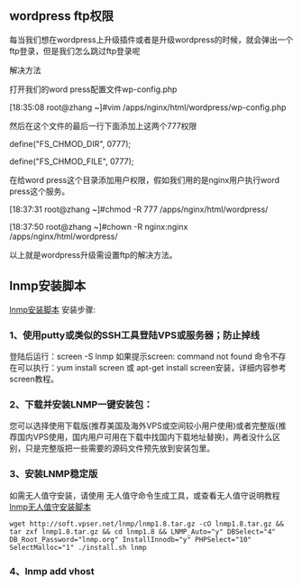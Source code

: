 ## wordpress ftp权限

每当我们想在wordpress上升级插件或者是升级wordpress的时候，就会弹出一个ftp登录，但是我们怎么跳过ftp登录呢

解决方法

打开我们的word press配置文件wp-config.php



[18:35:08 root@zhang ~]#vim /apps/nginx/html/wordpress/wp-config.php

然后在这个文件的最后一行下面添加上这两个777权限



define("FS_CHMOD_DIR", 0777);

define("FS_CHMOD_FILE", 0777);

在给word press这个目录添加用户权限，假如我们用的是nginx用户执行word press这个服务。


[18:37:31 root@zhang ~]#chmod -R 777 /apps/nginx/html/wordpress/

[18:37:50 root@zhang ~]#chown -R nginx:nginx /apps/nginx/html/wordpress/

以上就是wordpress升级需设置ftp的解决方法。

## lnmp安装脚本

[lnmp安装脚本](https://www.lnmp.org/install.html)
安装步骤:
### 1、使用putty或类似的SSH工具登陆VPS或服务器；防止掉线

登陆后运行：screen -S lnmp
如果提示screen: command not found 命令不存在可以执行：yum install screen 或 apt-get install screen安装，详细内容参考screen教程。

### 2、下载并安装LNMP一键安装包：

您可以选择使用下载版(推荐美国及海外VPS或空间较小用户使用)或者完整版(推荐国内VPS使用，国内用户可用在下载中找国内下载地址替换)，两者没什么区别，只是完整版把一些需要的源码文件预先放到安装包里。

### 3、安装LNMP稳定版
如需无人值守安装，请使用 无人值守命令生成工具，或查看无人值守说明教程
[lnmp无人值守安装脚本](https://lnmp.org/auto.html)
```
wget http://soft.vpser.net/lnmp/lnmp1.8.tar.gz -cO lnmp1.8.tar.gz && tar zxf lnmp1.8.tar.gz && cd lnmp1.8 && LNMP_Auto="y" DBSelect="4" DB_Root_Password="lnmp.org" InstallInnodb="y" PHPSelect="10" SelectMalloc="1" ./install.sh lnmp
```

### 4、lnmp add vhost


